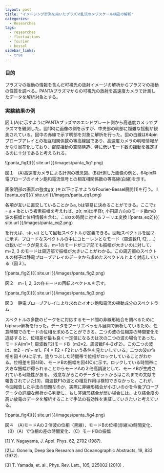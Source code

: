 ```yaml
---
layout: post
title: "イメージング計測を用いたプラズマ乱流のメゾスケール構造の解析"
categories:
  - Researches
tags:
  - researches
  - fluctuations
  - fourier
  - bessel
sidebar_links:
  - true
---
```


### 目的

プラズマの揺動の情報を含んだ可視光の放射イメージの解析からプラズマの揺動の性質を調べる。PANTAプラズマからの可視光の放射を高速度カメラで計測したデータを解析対象とする。

### 実験結果の例

図１(A)に示すようにPANTAプラズマのエンドプレート側から高速度カメラでプラズマを観測した。図1(B)に画像の例を示すが、中央部の明部に複雑な揺動が観測されている。図中の赤線で示す明部を対象に解析を行った。図の白線は64pinプローブアレイとの相互相関係数の等高線図であり、高速度カメラの明暗情報がかなり局在化しており、密度揺動の空間構造、特に低いモード数の揺動を推定するのに十分であると考えられる。

![panta_fig1]({{ site.url }}/images/panta_fig1.png)

図１　(A)高速度カメラによる計測の概念図。(B)計測した画像の例と、64pin静電プローブのイオン飽和電流信号との相互相関係数の等高線(白線)を示す。

画像明部の画素の強度g(r, )を以下に示すようなFourier-Bessel展開[1]を行う。
![panta_eq1]({{ site.url }}/images/panta_eq1.png)

各項が互いに直交していることからa, bは容易に決めることができる。ここでz = a + ibという複素振幅を考えれば、z(r, m)は半径r, 小円周方向のモード数mの波の振幅と位相情報を含む。このzの時間に対するフーリエ変換
![panta_eq2]({{ site.url }}/images/panta_eq2.png)

を行えば、s(r, ω) として回転スペクトルが定義できる。回転スペクトルを図２に示す。ブロードなスペクトルの中にコヒーレンとなモード（周波数f1, f2, ‥‥）の鋭いピークが見える。m=1のモードがコア部でも振幅が大きいのに対して、m=2, 3 のモードは周辺部で振幅が大きいことがわかる。この周辺部のスペクトルの様子は静電プローブアレイのデータから求めたスペクトルとよく対応している（図３）。

![panta_fig2]({{ site.url }}/images/panta_fig2.png)

図２　m=1, 2, 3の各モードの回転スペクトルを示す。

![panta_fig3]({{ site.url }}/images/panta_fig3.png)

図３　静電プローブアレイにより求めたイオン飽和電流の揺動成分のスペクトラム

スペクトルの多数のピークをに対応するモード間の非線形結合を調べるためにbiphase解析を行った。データをフーリエベッセル展開で解析しているため、任意時間でのモードの位相を求めることができる。二つの波の位相差の時間変化を追跡すると、位相差が最も良く一定値になるのは次の二つの波の場合であった。モードA(m1=1, 周波数F2)モードB（m2=2、周波数F4~2xF2）。この二つの波は、m2 = m1+ m1、F4 = F2 + F2という条件を見たいしている。二つの波の位相を図４(A)に示す。塗りつぶした時間帯で位相がロックしていることがわかる。位相差を図4(B)、モードBの振幅を図4(C)に示す。ロックしている時間帯に大きな振幅が得られることからモードAの２倍高調波として、モードBが生成されている可能性がある。
残念ながらこのデータセットからはこれまでの文献で報告されていた[3]、周波数F1の波との相互作用は検知できなかった。これが、今回報告した手法の問題なのか、実際に非線形結合が小さいのかを今後プローブデータの詳細な解析から判断し、もし非線形結合が弱い場合には、より結合度の高い放電のデータを解析することで手法の有効性を実証していきたいと考えている。

![panta_fig4]({{ site.url }}/images/panta_fig4.png)

図４　(A)モードAの２倍波の位相（黒線）、モードBの位相(赤線)の時間変化、（B）（A）で位相の差の時間変化、（C）モードBの振幅

[1] Y. Nagayama, J. Appl. Phys. 62, 2702 (1987). 

[2].J. Gonella, Deep Sea Research and Oceanographic Abstracts, 19, 833 (1972).

[3] T. Yamada, et. al., Phys. Rev. Lett., 105, 225002 (2010) .


